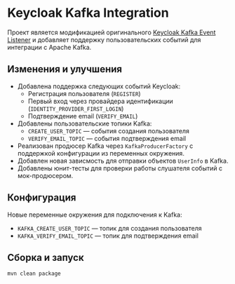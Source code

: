 # Keycloak Kafka Integration

Проект является модификацией оригинального [Keycloak Kafka Event Listener](https://github.com/SnuK87/keycloak-kafka) и добавляет поддержку пользовательских событий для интеграции с Apache Kafka.

## Изменения и улучшения

- Добавлена поддержка следующих событий Keycloak:
  - Регистрация пользователя (`REGISTER`)
  - Первый вход через провайдера идентификации (`IDENTITY_PROVIDER_FIRST_LOGIN`)
  - Подтверждение email (`VERIFY_EMAIL`)
- Добавлены пользовательские топики Kafka:
  - `CREATE_USER_TOPIC` — события создания пользователя
  - `VERIFY_EMAIL_TOPIC` — события подтверждения email
- Реализован продюсер Kafka через `KafkaProducerFactory` с поддержкой конфигурации из переменных окружения.
- Добавлен новая зависмость для отправки объектов `UserInfo` в Kafka.
- Добавлены юнит-тесты для проверки работы слушателя событий с мок-продюсером.

## Конфигурация

Новые переменные окружения для подключения к Kafka:

- `KAFKA_CREATE_USER_TOPIC` — топик для создания пользователя
- `KAFKA_VERIFY_EMAIL_TOPIC` — топик для подтверждения email

## Сборка и запуск

```bash
mvn clean package

